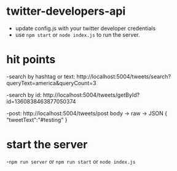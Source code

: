 # twitter-developers-api

- update config.js with your twitter developer credentials
- use ```npm start``` or ```node index.js``` to run the server.

# hit points
-search by hashtag or text: http://localhost:5004/tweets/search?queryText=america&queryCount=3

-search by id: http://localhost:5004/tweets/getById?id=1360838463877050374 

-post: http://localhost:5004/tweets/post
    body -> raw -> JSON
    {
    "tweetText":"#testing"
    }

# start the server
-`npm run server` or `npm run start` or `node index.js` 